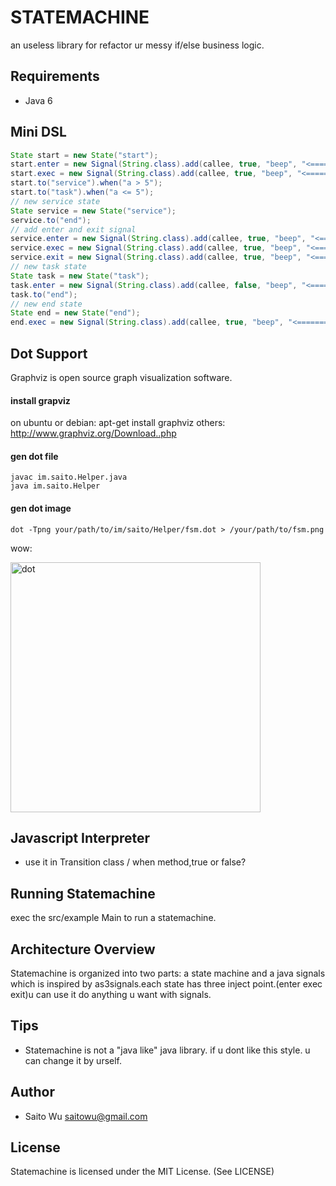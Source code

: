 STATEMACHINE
============

an useless library for refactor ur messy if/else business logic.

Requirements
------------

 * Java 6

Mini DSL
--------

```java
State start = new State("start");
start.enter = new Signal(String.class).add(callee, true, "beep", "<============= start enter helloWorld ===============>");
start.exec = new Signal(String.class).add(callee, true, "beep", "<============= i am in start state ===============>");
start.to("service").when("a > 5");
start.to("task").when("a <= 5");
// new service state
State service = new State("service");
service.to("end");
// add enter and exit signal
service.enter = new Signal(String.class).add(callee, true, "beep", "<============= service enter helloWorld ===============>");
service.exec = new Signal(String.class).add(callee, true, "beep", "<============= i am in service state ===============>");
service.exit = new Signal(String.class).add(callee, true, "beep", "<============= service exit byeWorld ===============>");
// new task state
State task = new State("task");
task.enter = new Signal(String.class).add(callee, false, "beep", "<============= task enter helloWorld ===============>");
task.to("end");
// new end state
State end = new State("end");
end.exec = new Signal(String.class).add(callee, true, "beep", "<============= i am in end state ===============>");
```

Dot Support
-----------

Graphviz is open source graph visualization software.

#### install grapviz

on ubuntu or debian: 
    apt-get install graphviz 
others:
    http://www.graphviz.org/Download..php

#### gen dot file

    javac im.saito.Helper.java
    java im.saito.Helper

#### gen dot image

    dot -Tpng your/path/to/im/saito/Helper/fsm.dot > /your/path/to/fsm.png

wow:

<img src="http://dl.iteye.com/upload/picture/pic/91595/bbb57a3f-6bb7-3a81-9586-539821d046cf.png" width="400" alt="dot" />

Javascript Interpreter
----------------------

 * use it in Transition class / when method,true or false?

Running Statemachine
--------------------

 exec the src/example Main to run a statemachine.

Architecture Overview
---------------------

Statemachine is organized into two parts: a state machine and a java signals which is inspired by as3signals.each state has three inject point.(enter exec exit)u can use it do anything u want with signals.

Tips
----

 * Statemachine is not a "java like" java library. if u dont like this style. u can change it by urself.

Author
------------

 * Saito Wu <saitowu@gmail.com>

License
-------

Statemachine is licensed under the MIT License. (See LICENSE)
